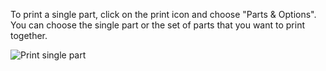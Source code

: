 To print a single part, click on the print icon and choose "Parts & Options". You can choose the single part or the set of parts that you want to print together.

![Print single part](https://flat.io/img/help/editor_printpart_en.gif)